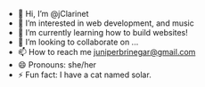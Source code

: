 - 👋 Hi, I’m @jClarinet
- 👀 I’m interested in web development, and music
- 🌱 I’m currently learning how to build websites!
- 💞️ I’m looking to collaborate on ...
- 📫 How to reach me juniperbrinegar@gmail.com
- 😄 Pronouns: she/her
- ⚡ Fun fact: I have a cat named solar.

<!---
jClarinet/jClarinet is a ✨ special ✨ repository because its `README.md` (this file) appears on your GitHub profile.
You can click the Preview link to take a look at your changes.
--->
